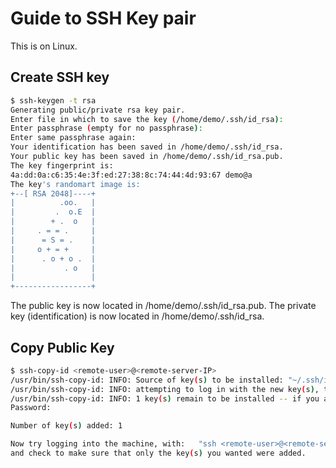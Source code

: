 # Guide to SSH Key pair

This is on Linux.

## Create SSH key
```bash
$ ssh-keygen -t rsa
Generating public/private rsa key pair.
Enter file in which to save the key (/home/demo/.ssh/id_rsa): 
Enter passphrase (empty for no passphrase): 
Enter same passphrase again: 
Your identification has been saved in /home/demo/.ssh/id_rsa.
Your public key has been saved in /home/demo/.ssh/id_rsa.pub.
The key fingerprint is:
4a:dd:0a:c6:35:4e:3f:ed:27:38:8c:74:44:4d:93:67 demo@a
The key's randomart image is:
+--[ RSA 2048]----+
|          .oo.   |
|         .  o.E  |
|        + .  o   |
|     . = = .     |
|      = S = .    |
|     o + = +     |
|      . o + o .  |
|           . o   |
|                 |
+-----------------+
```

The public key is now located in /home/demo/.ssh/id_rsa.pub. The private key (identification) is now located in /home/demo/.ssh/id_rsa. 

## Copy Public Key

```bash
$ ssh-copy-id <remote-user>@<remote-server-IP>
/usr/bin/ssh-copy-id: INFO: Source of key(s) to be installed: "~/.ssh/id_rsa.pub"
/usr/bin/ssh-copy-id: INFO: attempting to log in with the new key(s), to filter out any that are already installed
/usr/bin/ssh-copy-id: INFO: 1 key(s) remain to be installed -- if you are prompted now it is to install the new keys
Password:

Number of key(s) added: 1

Now try logging into the machine, with:   "ssh <remote-user>@<remote-server-IP>"
and check to make sure that only the key(s) you wanted were added.
```

